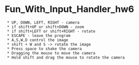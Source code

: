 # Fun_With_Input_Handler_hw6

	 * UP, DOWN, LEFT, RIGHT - camera
	 * if shift+UP or shift+DOWN - zoom
	 * if shift+LEFT or shift+RIGHT - rotate
	 * ESCAPE - leave the program
	 * A,S,W,D control the image
	 * shift + W and S -> rotate the image
	 * Press space to shake the camera
	 * Dragging the mouse to move the camera
	 * Hold shift and drag the mouse to rotate the camera
	 
